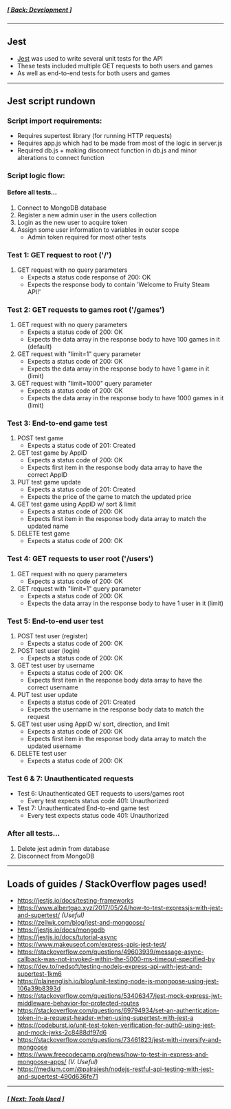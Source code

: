 ##### [[ Back: Development ]](3-Development.md)

<hr>

## Jest
- [Jest](https://jestjs.io) was used to write several unit tests for the API
- These tests included multiple GET requests to both users and games
- As well as end-to-end tests for both users and games

<hr>

## Jest script rundown
### Script import requirements:
- Requires supertest library (for running HTTP requests)
- Requires app.js which had to be made from most of the logic in server.js
- Required db.js + making disconnect function in db.js and minor alterations to connect function

### Script logic flow:
#### Before all tests...
1. Connect to MongoDB database
2. Register a new admin user in the users collection
3. Login as the new user to acquire token
4. Assign some user information to variables in outer scope
   - Admin token required for most other tests

### Test 1: GET request to root ('/')
1. GET request with no query parameters
   - Expects a status code response of 200: OK
   - Expects the response body to contain 'Welcome to Fruity Steam API!'

### Test 2: GET requests to games root ('/games')
1. GET request with no query parameters
   - Expects a status code of 200: OK
   - Expects the data array in the response body to have 100 games in it (default)
2. GET request with "limit=1" query parameter
   - Expects a status code of 200: OK
   - Expects the data array in the response body to have 1 game in it (limit)
3. GET request with "limit=1000" query parameter
    - Expects a status code of 200: OK
    - Expects the data array in the response body to have 1000 games in it (limit)

### Test 3: End-to-end game test
1. POST test game
    - Expects a status code of 201: Created
2. GET test game by AppID
    - Expects a status code of 200: OK
    - Expects first item in the response body data array to have the correct AppID
3. PUT test game update
    - Expects a status code of 201: Created
    - Expects the price of the game to match the updated price
4. GET test game using AppID w/ sort & limit
    - Expects a status code of 200: OK
    - Expects first item in the response body data array to match the updated name
5. DELETE test game
    - Expects a status code of 200: OK

### Test 4: GET requests to user root ('/users')
1. GET request with no query parameters
    - Expects a status code of 200: OK
2. GET request with "limit=1" query parameter
    - Expects a status code of 200: OK
    - Expects the data array in the response body to have 1 user in it (limit)

### Test 5: End-to-end user test
1. POST test user (register)
    - Expects a status code of 200: OK
2. POST test user (login)
    - Expects a status code of 200: OK
3. GET test user by username
    - Expects a status code of 200: OK
    - Expects first item in the response body data array to have the correct username
4. PUT test user update
    - Expects a status code of 201: Created
    - Expects the username in the response body data to match the request
5. GET test user using AppID w/ sort, direction, and limit
    - Expects a status code of 200: OK
    - Expects first item in the response body data array to match the updated username
6. DELETE test user
    - Expects a status code of 200: OK

### Test 6 & 7: Unauthenticated requests
- Test 6: Unauthenticated GET requests to users/games root
   - Every test expects status code 401: Unauthorized
- Test 7: Unauthenticated End-to-end game test
  - Every test expects status code 401: Unauthorized

### After all tests...
1. Delete jest admin from database
2. Disconnect from MongoDB

<hr>

## Loads of guides / StackOverflow pages used!
- https://jestjs.io/docs/testing-frameworks
- https://www.albertgao.xyz/2017/05/24/how-to-test-expressjs-with-jest-and-supertest/ *(Useful)*
- https://zellwk.com/blog/jest-and-mongoose/
- https://jestjs.io/docs/mongodb
- https://jestjs.io/docs/tutorial-async
- https://www.makeuseof.com/express-apis-jest-test/
- https://stackoverflow.com/questions/49603939/message-async-callback-was-not-invoked-within-the-5000-ms-timeout-specified-by
- https://dev.to/nedsoft/testing-nodejs-express-api-with-jest-and-supertest-1km6
- https://plainenglish.io/blog/unit-testing-node-js-mongoose-using-jest-106a39b8393d
- https://stackoverflow.com/questions/53406347/jest-mock-express-jwt-middleware-behavior-for-protected-routes
- https://stackoverflow.com/questions/69794934/set-an-authentication-token-in-a-request-header-when-using-supertest-with-jest-a
- https://codeburst.io/unit-test-token-verification-for-auth0-using-jest-and-mock-jwks-2c8488df97d6
- https://stackoverflow.com/questions/73461823/jest-with-inversify-and-mongoose
- https://www.freecodecamp.org/news/how-to-test-in-express-and-mongoose-apps/ *(V. Useful)*
- https://medium.com/@palrajesh/nodejs-restful-api-testing-with-jest-and-supertest-490d636fe71

<hr>

##### [[ Next: Tools Used ]](5-ToolsUsed.md)
